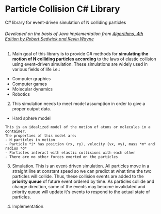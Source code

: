 # Particle Collision C# Library
C# library for event-driven simulation of N colliding particles
###### Developed on the basis of Java implementation from [Algorithms, 4th Edition by Robert Sedwick and Kevin Wayne](https://algs4.cs.princeton.edu/61event/)

1. Main goal of this library is to provide C# methods for **simulating the motion of N colliding particles according** to the laws of elastic collision using event-driven simulation.
These simulations are widely used in various fields of life i.e.:
  - Computer graphics
  - Computer games
  - Molecular dynamics
  - Robotics

2. This simulation needs to meet model assumption in order to give a proper output data.
- Hard sphere model
```
This is an idealized model of the motion of atoms or molecules in a container.
The properties of this model are:
- N particles in motion
- Particle *i* has position (rx, ry), velocity (vx, vy), mass *m* and radius *σ*
- Particles interact with elastic collisions with each other
- There are no other forces exerted on the particles
```

3. Simulation.
This is an event-driven simulation. All particles move in a straight line at constant speed so we can predict at what time the two particles will collide. 
Thus, these collision events are added to the **priority queue** of future event ordered by time. As particles collide and change direction, some of the events may become invalidated and priority queue will update it's events to respond to the actual state of particles.

4. Implementation.
